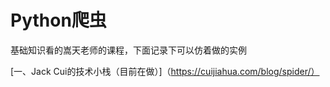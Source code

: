 # Python爬虫
基础知识看的嵩天老师的课程，下面记录下可以仿着做的实例

[一、Jack Cui的技术小栈（目前在做）]（https://cuijiahua.com/blog/spider/）
